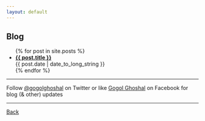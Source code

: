 ```yaml
---
layout: default
---
```


## Blog

<ul>
  {% for post in site.posts %}
    <li>
      <a href="{{ post.url }}"><strong>{{ post.title }}</strong></a> <br>
      {{ post.date | date_to_long_string }}
    </li>
  {% endfor %}
</ul>

* * *

Follow [@gogolghoshal](https://twitter.com/gogolghoshal) on Twitter or like [Gogol Ghoshal](https://www.facebook.com/GogolGhoshal) on Facebook for blog (& other) updates

* * *

[Back](./)
